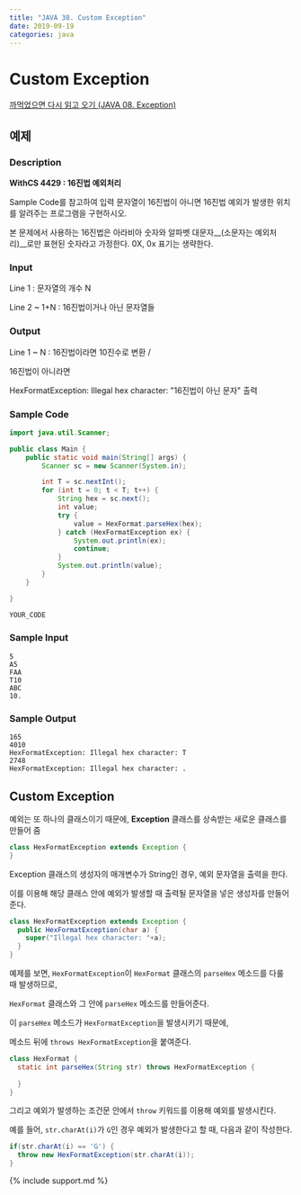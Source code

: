 ```yaml
---
title: "JAVA 38. Custom Exception"
date: 2019-09-19
categories: java
---
```


# Custom Exception

[까먹었으면 다시 읽고 오기 (JAVA 08. Exception)](https://detegice.github.io/chapter3-03-exception/)

## 예제

### Description

**WithCS 4429 : 16진법 예외처리**

Sample Code를 참고하여 입력 문자열이 16진법이 아니면 16진법 예외가 발생한 위치를 알려주는 프로그램을 구현하시오.

본 문제에서 사용하는 16진법은 아라비아 숫자와 알파벳 대문자__(소문자는 예외처리)__로만 표현된 숫자라고 가정한다. 0X, 0x 표기는 생략한다.

### Input

Line 1 : 문자열의 개수 N

Line 2 ~ 1+N : 16진법이거나 아닌 문자열들

### Output
Line 1 ~ N : 16진법이라면 10진수로 변환 /

16진법이 아니라면

HexFormatException: Illegal hex character: "16진법이 아닌 문자" 출력

### Sample Code

~~~java
import java.util.Scanner;

public class Main {
    public static void main(String[] args) {
        Scanner sc = new Scanner(System.in);

        int T = sc.nextInt();
        for (int t = 0; t < T; t++) {
            String hex = sc.next();
            int value;
            try {
                value = HexFormat.parseHex(hex);
            } catch (HexFormatException ex) {
                System.out.println(ex);
                continue;
            }
            System.out.println(value);
        }
    }

}

YOUR_CODE
~~~

### Sample Input

~~~text
5
A5
FAA
T10
ABC
10.
~~~

### Sample Output

~~~text
165
4010
HexFormatException: Illegal hex character: T
2748
HexFormatException: Illegal hex character: .
~~~

## Custom Exception

예외는 또 하나의 클래스이기 때문에, **Exception** 클래스를 상속받는 새로운 클래스를 만들어 줌

~~~java
class HexFormatException extends Exception {
}
~~~

Exception 클래스의 생성자의 매개변수가 String인 경우, 예외 문자열을 출력을 한다.

이를 이용해 해당 클래스 안에 예외가 발생할 때 출력될 문자열을 넣은 생성자를 만들어 준다.

~~~java
class HexFormatException extends Exception {
  public HexFormatException(char a) {
    super("Illegal hex character: "+a);
  }
}
~~~

예제를 보면, ``HexFormatException``이 ``HexFormat`` 클래스의 ``parseHex`` 메소드를 다룰 때 발생하므로,

``HexFormat`` 클래스와 그 안에 ``parseHex`` 메소드를 만들어준다.

이 ``parseHex`` 메소드가 ``HexFormatException``을 발생시키기 때문에, 

메소드 뒤에 ``throws HexFormatException``을 붙여준다.

~~~java
class HexFormat {
  static int parseHex(String str) throws HexFormatException {
  
  }
}
~~~

그리고 예외가 발생하는 조건문 안에서 ``throw`` 키워드를 이용해 예외를 발생시킨다.

예를 들어, ``str.charAt(i)``가 ``G``인 경우 예외가 발생한다고 할 때, 다음과 같이 작성한다.

~~~java
if(str.charAt(i) == 'G') {
  throw new HexFormatException(str.charAt(i));
}
~~~

{% include support.md %}

